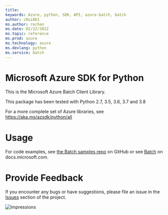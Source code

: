 ```yaml
---
title: 
keywords: Azure, python, SDK, API, azure-batch, batch
author: cRui861
ms.author: rechen
ms.date: 02/22/2022
ms.topic: reference
ms.prod: azure
ms.technology: azure
ms.devlang: python
ms.service: batch
---
```

# Microsoft Azure SDK for Python

This is the Microsoft Azure Batch Client Library.

This package has been tested with Python 2.7, 3.5, 3.6, 3.7 and 3.8

For a more complete set of Azure libraries, see https://aka.ms/azsdk/python/all

# Usage

For code examples, see [the Batch samples repo](https://github.com/Azure/azure-batch-samples/tree/master/Python)
on GitHub or see [Batch](https://docs.microsoft.com/python/api/overview/azure/batch)
on docs.microsoft.com.


# Provide Feedback

If you encounter any bugs or have suggestions, please file an issue in the
[Issues](https://github.com/Azure/azure-sdk-for-python/issues)
section of the project.


![Impressions](https://azure-sdk-impressions.azurewebsites.net/api/impressions/azure-sdk-for-python%2Fazure-batch%2FREADME.png)

